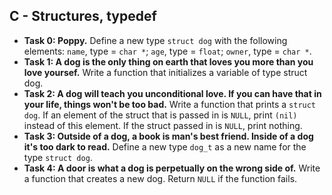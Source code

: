 ## C - Structures, typedef

- **Task 0: Poppy.** Define a new type `struct dog` with the following elements: `name`, type = `char *`; `age`, type = `float`; `owner`, type = `char *`.
- **Task 1: A dog is the only thing on earth that loves you more than you love yoursef.** Write a function that initializes a variable of type struct dog.
- **Task 2: A dog will teach you unconditional love. If you can have that in your life, things won't be too bad.** Write a function that prints a `struct dog`. If an element of the struct that is passed in is `NULL`, print `(nil)` instead of this element. If the struct passed in is `NULL`, print nothing.
- **Task 3: Outside of a dog, a book is man's best friend. Inside of a dog it's too dark to read.** Define a new type `dog_t` as a new name for the type `struct dog`.
- **Task 4: A door is what a dog is perpetually on the wrong side of.** Write a function that creates a new dog. Return `NULL` if the function fails.
